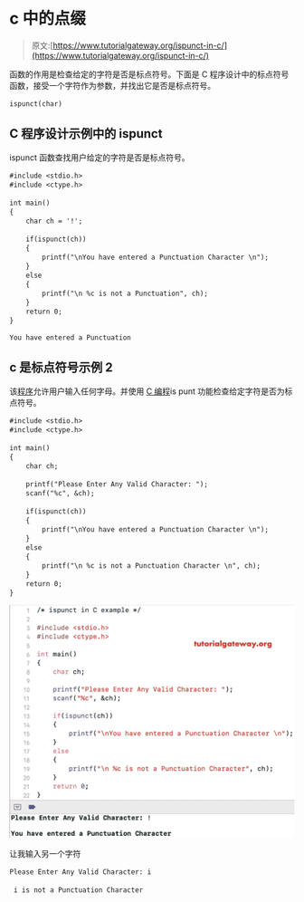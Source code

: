 # c 中的点缀

> 原文:[https://www.tutorialgateway.org/ispunct-in-c/](https://www.tutorialgateway.org/ispunct-in-c/)

函数的作用是检查给定的字符是否是标点符号。下面是 C 程序设计中的标点符号函数，接受一个字符作为参数，并找出它是否是标点符号。

```
ispunct(char)
```

## C 程序设计示例中的 ispunct

ispunct 函数查找用户给定的字符是否是标点符号。

```
#include <stdio.h>
#include <ctype.h>

int main()
{
    char ch = '!';

    if(ispunct(ch))
    {
        printf("\nYou have entered a Punctuation Character \n");
    }
    else
    {
        printf("\n %c is not a Punctuation", ch);
    }
    return 0;
}
```

```
You have entered a Punctuation
```

## c 是标点符号示例 2

该[程序](https://www.tutorialgateway.org/c-programming-examples/)允许用户输入任何字母。并使用 [C 编程](https://www.tutorialgateway.org/c-programming/)is punt 功能检查给定字符是否为标点符号。

```
#include <stdio.h>
#include <ctype.h>

int main()
{
    char ch;

    printf("Please Enter Any Valid Character: ");
    scanf("%c", &ch);

    if(ispunct(ch))
    {
        printf("\nYou have entered a Punctuation Character \n");
    }
    else
    {
        printf("\n %c is not a Punctuation Character \n", ch);
    }
    return 0;
}
```

![ispunct in C programming 2](img/8ace629cd83b99f1015e736d78dc0bc0.png)

让我输入另一个字符

```
Please Enter Any Valid Character: i

 i is not a Punctuation Character 
```